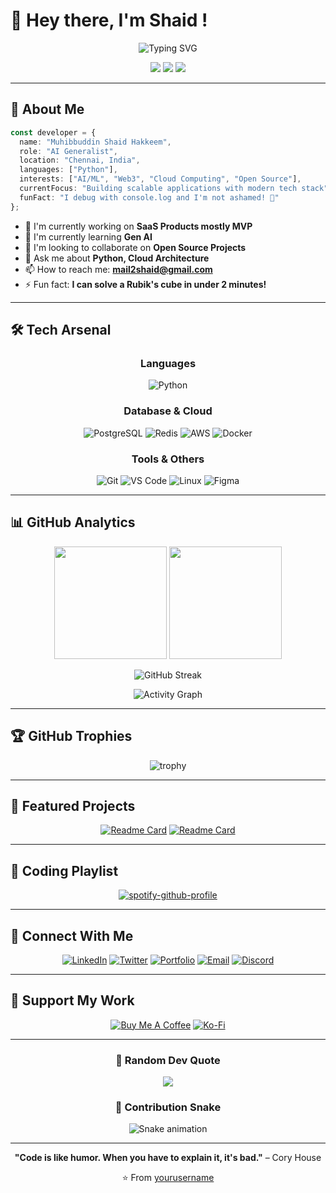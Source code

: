 # 👋 Hey there, I'm Shaid !

<div align="center">
  
![Typing SVG](https://readme-typing-svg.herokuapp.com?font=Fira+Code&weight=600&size=24&pause=1000&color=00D9FF&center=true&vCenter=true&width=600&lines=AI+Generalist;AI+Strategist;Enthusiast;Problem+Solver;Always+Learning+New+Things)

</div>

<p align="center">
  <img src="https://komarev.com/ghpvc/?username=yourusername&color=00d9ff&style=for-the-badge&label=PROFILE+VIEWS" />
  <img src="https://img.shields.io/github/followers/yourusername?color=00d9ff&style=for-the-badge&logo=github&label=FOLLOWERS" />
  <img src="https://img.shields.io/github/stars/yourusername?color=00d9ff&style=for-the-badge&logo=github&label=STARS" />
</p>

---

## 🚀 About Me

```typescript
const developer = {
  name: "Muhibbuddin Shaid Hakkeem",
  role: "AI Generalist",
  location: "Chennai, India",
  languages: ["Python"],
  interests: ["AI/ML", "Web3", "Cloud Computing", "Open Source"],
  currentFocus: "Building scalable applications with modern tech stack",
  funFact: "I debug with console.log and I'm not ashamed! 🐛"
};
```

- 🔭 I'm currently working on **SaaS Products mostly MVP**
- 🌱 I'm currently learning **Gen AI**
- 👯 I'm looking to collaborate on **Open Source Projects**
- 💬 Ask me about **Python, Cloud Architecture**
- 📫 How to reach me: **mail2shaid@gmail.com**
- ⚡ Fun fact: **I can solve a Rubik's cube in under 2 minutes!**

---

## 🛠️ Tech Arsenal

<div align="center">

### Languages
![Python](https://img.shields.io/badge/Python-3776AB?style=for-the-badge&logo=python&logoColor=white)


### Database & Cloud
![PostgreSQL](https://img.shields.io/badge/PostgreSQL-316192?style=for-the-badge&logo=postgresql&logoColor=white)
![Redis](https://img.shields.io/badge/Redis-DC382D?style=for-the-badge&logo=redis&logoColor=white)
![AWS](https://img.shields.io/badge/AWS-232F3E?style=for-the-badge&logo=amazon-aws&logoColor=white)
![Docker](https://img.shields.io/badge/Docker-2496ED?style=for-the-badge&logo=docker&logoColor=white)

### Tools & Others
![Git](https://img.shields.io/badge/Git-F05032?style=for-the-badge&logo=git&logoColor=white)
![VS Code](https://img.shields.io/badge/VS_Code-007ACC?style=for-the-badge&logo=visual-studio-code&logoColor=white)
![Linux](https://img.shields.io/badge/Linux-FCC624?style=for-the-badge&logo=linux&logoColor=black)
![Figma](https://img.shields.io/badge/Figma-F24E1E?style=for-the-badge&logo=figma&logoColor=white)

</div>

---

## 📊 GitHub Analytics

<div align="center">
  
<img height="180em" src="https://github-readme-stats.vercel.app/api?username=yourusername&show_icons=true&theme=tokyonight&include_all_commits=true&count_private=true"/>
<img height="180em" src="https://github-readme-stats.vercel.app/api/top-langs/?username=yourusername&layout=compact&langs_count=8&theme=tokyonight"/>

</div>

<div align="center">
  
![GitHub Streak](https://github-readme-streak-stats.herokuapp.com/?user=Shaidhms&theme=tokyonight)

</div>

<div align="center">
  
![Activity Graph](https://github-readme-activity-graph.vercel.app/graph?username=Shaidhms&theme=tokyo-night&hide_border=true&area=true)

</div>

---

## 🏆 GitHub Trophies

<div align="center">
  
![trophy](https://github-profile-trophy.vercel.app/?username=Shaidhms&theme=tokyonight&no-frame=false&no-bg=false&margin-w=4&row=1)

</div>

---

## 🎯 Featured Projects

<div align="center">

[![Readme Card](https://github-readme-stats.vercel.app/api/pin/?username=Shaidhms&repo=your-awesome-project&theme=tokyonight)](https://github.com/Shaidhms/your-awesome-project)
[![Readme Card](https://github-readme-stats.vercel.app/api/pin/?username=Shaidhms&repo=another-cool-project&theme=tokyonight)](https://github.com/Shaidhms/another-cool-project)

</div>

---

## 🎵 Coding Playlist

<div align="center">
  
[![spotify-github-profile](https://spotify-github-profile.vercel.app/api/view?uid=your-spotify-id&cover_image=true&theme=novatorem&show_offline=false&background_color=0d1117&interchange=false&bar_color=53b14f&bar_color_cover=false)](https://spotify-github-profile.vercel.app/api/view?uid=your-spotify-id&redirect=true)

</div>

---

## 🤝 Connect With Me

<div align="center">

[![LinkedIn](https://img.shields.io/badge/LinkedIn-0077B5?style=for-the-badge&logo=linkedin&logoColor=white)](https://linkedin.com/in/yourusername)
[![Twitter](https://img.shields.io/badge/Twitter-1DA1F2?style=for-the-badge&logo=twitter&logoColor=white)](https://twitter.com/yourusername)
[![Portfolio](https://img.shields.io/badge/Portfolio-FF5722?style=for-the-badge&logo=todoist&logoColor=white)](https://muhibbuddin-shaid-hakkeem.github.io/portfolio/)
[![Email](https://img.shields.io/badge/Email-D14836?style=for-the-badge&logo=gmail&logoColor=white)](mailto:your.email@example.com)
[![Discord](https://img.shields.io/badge/Discord-7289DA?style=for-the-badge&logo=discord&logoColor=white)](https://discord.gg/yourdiscord)

</div>

---

## 💝 Support My Work

<div align="center">

[![Buy Me A Coffee](https://img.shields.io/badge/Buy_Me_A_Coffee-FFDD00?style=for-the-badge&logo=buy-me-a-coffee&logoColor=black)](https://www.buymeacoffee.com/shaidhms)
[![Ko-Fi](https://img.shields.io/badge/Ko--fi-F16061?style=for-the-badge&logo=ko-fi&logoColor=white)](https://ko-fi.com/shaidhms)

</div>

---

<div align="center">
  
### 💭 Random Dev Quote

![](https://quotes-github-readme.vercel.app/api?type=horizontal&theme=tokyonight)

</div>

<div align="center">
  
### 🐍 Contribution Snake

![Snake animation](https://github.com/Shaidhms/Shaidhms/blob/output/github-contribution-grid-snake.svg)

</div>

---

<div align="center">
  
**"Code is like humor. When you have to explain it, it's bad."** – Cory House

⭐️ From [yourusername](https://github.com/Shaidhms)

</div>
